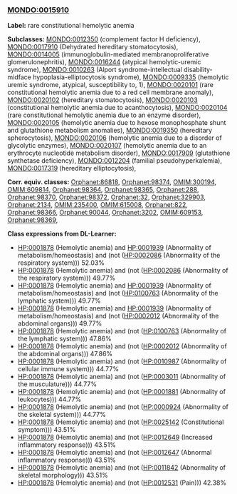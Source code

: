 
### [MONDO:0015910](http://purl.obolibrary.org/obo/MONDO_0015910)
**Label:** rare constitutional hemolytic anemia

**Subclasses:** [MONDO:0012350](http://purl.obolibrary.org/obo/MONDO_0012350) (complement factor H deficiency), [MONDO:0017910](http://purl.obolibrary.org/obo/MONDO_0017910) (Dehydrated hereditary stomatocytosis), [MONDO:0014005](http://purl.obolibrary.org/obo/MONDO_0014005) (immunoglobulin-mediated membranoproliferative glomerulonephritis), [MONDO:0016244](http://purl.obolibrary.org/obo/MONDO_0016244) (atypical hemolytic-uremic syndrome), [MONDO:0010263](http://purl.obolibrary.org/obo/MONDO_0010263) (Alport syndrome-intellectual disability-midface hypoplasia-elliptocytosis syndrome), [MONDO:0009335](http://purl.obolibrary.org/obo/MONDO_0009335) (hemolytic uremic syndrome, atypical, susceptibility to, 1), [MONDO:0020101](http://purl.obolibrary.org/obo/MONDO_0020101) (rare constitutional hemolytic anemia due to a red cell membrane anomaly), [MONDO:0020102](http://purl.obolibrary.org/obo/MONDO_0020102) (hereditary stomatocytosis), [MONDO:0020103](http://purl.obolibrary.org/obo/MONDO_0020103) (constitutional hemolytic anemia due to acanthocytosis), [MONDO:0020104](http://purl.obolibrary.org/obo/MONDO_0020104) (rare constitutional hemolytic anemia due to an enzyme disorder), [MONDO:0020105](http://purl.obolibrary.org/obo/MONDO_0020105) (hemolytic anemia due to hexose monophosphate shunt and glutathione metabolism anomalies), [MONDO:0019350](http://purl.obolibrary.org/obo/MONDO_0019350) (hereditary spherocytosis), [MONDO:0020106](http://purl.obolibrary.org/obo/MONDO_0020106) (hemolytic anemia due to a disorder of glycolytic enzymes), [MONDO:0020107](http://purl.obolibrary.org/obo/MONDO_0020107) (hemolytic anemia due to an erythrocyte nucleotide metabolism disorder), [MONDO:0017909](http://purl.obolibrary.org/obo/MONDO_0017909) (glutathione synthetase deficiency), [MONDO:0012204](http://purl.obolibrary.org/obo/MONDO_0012204) (familial pseudohyperkalemia), [MONDO:0017319](http://purl.obolibrary.org/obo/MONDO_0017319) (hereditary elliptocytosis), 

**Corr. equiv. classes:** [Orphanet:86818](http://www.orpha.net/ORDO/Orphanet_86818), [Orphanet:98374](http://www.orpha.net/ORDO/Orphanet_98374), [OMIM:300194](http://purl.obolibrary.org/obo/OMIM_300194), [OMIM:609814](http://purl.obolibrary.org/obo/OMIM_609814), [Orphanet:98364](http://www.orpha.net/ORDO/Orphanet_98364), [Orphanet:98365](http://www.orpha.net/ORDO/Orphanet_98365), [Orphanet:288](http://www.orpha.net/ORDO/Orphanet_288), [Orphanet:98370](http://www.orpha.net/ORDO/Orphanet_98370), [Orphanet:98372](http://www.orpha.net/ORDO/Orphanet_98372), [Orphanet:32](http://www.orpha.net/ORDO/Orphanet_32), [Orphanet:329903](http://www.orpha.net/ORDO/Orphanet_329903), [Orphanet:2134](http://www.orpha.net/ORDO/Orphanet_2134), [OMIM:235400](http://purl.obolibrary.org/obo/OMIM_235400), [OMIM:615008](http://purl.obolibrary.org/obo/OMIM_615008), [Orphanet:822](http://www.orpha.net/ORDO/Orphanet_822), [Orphanet:98366](http://www.orpha.net/ORDO/Orphanet_98366), [Orphanet:90044](http://www.orpha.net/ORDO/Orphanet_90044), [Orphanet:3202](http://www.orpha.net/ORDO/Orphanet_3202), [OMIM:609153](http://purl.obolibrary.org/obo/OMIM_609153), [Orphanet:98369](http://www.orpha.net/ORDO/Orphanet_98369), 

**Class expressions from DL-Learner:**

- [HP:0001878](http://purl.obolibrary.org/obo/HP_0001878) (Hemolytic anemia) and [HP:0001939](http://purl.obolibrary.org/obo/HP_0001939) (Abnormality of metabolism/homeostasis) and (not ([HP:0002086](http://purl.obolibrary.org/obo/HP_0002086) (Abnormality of the respiratory system))) 52.03%
- [HP:0001878](http://purl.obolibrary.org/obo/HP_0001878) (Hemolytic anemia) and (not ([HP:0002086](http://purl.obolibrary.org/obo/HP_0002086) (Abnormality of the respiratory system))) 49.77%
- [HP:0001878](http://purl.obolibrary.org/obo/HP_0001878) (Hemolytic anemia) and [HP:0001939](http://purl.obolibrary.org/obo/HP_0001939) (Abnormality of metabolism/homeostasis) and (not ([HP:0100763](http://purl.obolibrary.org/obo/HP_0100763) (Abnormality of the lymphatic system))) 49.77%
- [HP:0001878](http://purl.obolibrary.org/obo/HP_0001878) (Hemolytic anemia) and [HP:0001939](http://purl.obolibrary.org/obo/HP_0001939) (Abnormality of metabolism/homeostasis) and (not ([HP:0002012](http://purl.obolibrary.org/obo/HP_0002012) (Abnormality of the abdominal organs))) 49.77%
- [HP:0001878](http://purl.obolibrary.org/obo/HP_0001878) (Hemolytic anemia) and (not ([HP:0100763](http://purl.obolibrary.org/obo/HP_0100763) (Abnormality of the lymphatic system))) 47.86%
- [HP:0001878](http://purl.obolibrary.org/obo/HP_0001878) (Hemolytic anemia) and (not ([HP:0002012](http://purl.obolibrary.org/obo/HP_0002012) (Abnormality of the abdominal organs))) 47.86%
- [HP:0001878](http://purl.obolibrary.org/obo/HP_0001878) (Hemolytic anemia) and (not ([HP:0010987](http://purl.obolibrary.org/obo/HP_0010987) (Abnormality of cellular immune system))) 44.77%
- [HP:0001878](http://purl.obolibrary.org/obo/HP_0001878) (Hemolytic anemia) and (not ([HP:0003011](http://purl.obolibrary.org/obo/HP_0003011) (Abnormality of the musculature))) 44.77%
- [HP:0001878](http://purl.obolibrary.org/obo/HP_0001878) (Hemolytic anemia) and (not ([HP:0001881](http://purl.obolibrary.org/obo/HP_0001881) (Abnormality of leukocytes))) 44.77%
- [HP:0001878](http://purl.obolibrary.org/obo/HP_0001878) (Hemolytic anemia) and (not ([HP:0000924](http://purl.obolibrary.org/obo/HP_0000924) (Abnormality of the skeletal system))) 44.77%
- [HP:0001878](http://purl.obolibrary.org/obo/HP_0001878) (Hemolytic anemia) and (not ([HP:0025142](http://purl.obolibrary.org/obo/HP_0025142) (Constitutional symptom))) 43.51%
- [HP:0001878](http://purl.obolibrary.org/obo/HP_0001878) (Hemolytic anemia) and (not ([HP:0012649](http://purl.obolibrary.org/obo/HP_0012649) (Increased inflammatory response))) 43.51%
- [HP:0001878](http://purl.obolibrary.org/obo/HP_0001878) (Hemolytic anemia) and (not ([HP:0012647](http://purl.obolibrary.org/obo/HP_0012647) (Abnormal inflammatory response))) 43.51%
- [HP:0001878](http://purl.obolibrary.org/obo/HP_0001878) (Hemolytic anemia) and (not ([HP:0011842](http://purl.obolibrary.org/obo/HP_0011842) (Abnormality of skeletal morphology))) 43.51%
- [HP:0001878](http://purl.obolibrary.org/obo/HP_0001878) (Hemolytic anemia) and (not ([HP:0012531](http://purl.obolibrary.org/obo/HP_0012531) (Pain))) 42.38%


